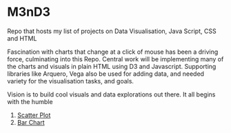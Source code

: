 # M3nD3
Repo that hosts my list of projects on Data Visualisation, Java Script, CSS and HTML

Fascination with charts that change at a click of mouse has been a driving force, culminating into this Repo. Central work will be implementing 
many of the charts and visuals in plain HTML using D3 and Javascript. Supporting libraries like Arquero, Vega also be used for adding data, and 
needed variety for the visualisation tasks, and goals.

Vision is to build cool visuals and data explorations out there. It all begins with the humble

1. [Scatter Plot]()
2. [Bar Chart]()
